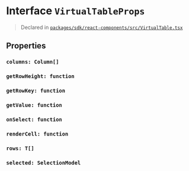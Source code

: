 # Interface `VirtualTableProps`
> Declared in [`packages/sdk/react-components/src/VirtualTable.tsx`]()


## Properties
### `columns: Column[]`
### `getRowHeight: function`
### `getRowKey: function`
### `getValue: function`
### `onSelect: function`
### `renderCell: function`
### `rows: T[]`
### `selected: SelectionModel`